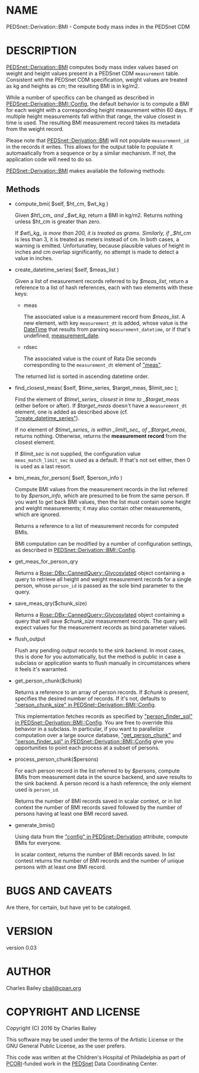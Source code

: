# NAME

PEDSnet::Derivation::BMI - Compute body mass index in the PEDSnet CDM

# DESCRIPTION

[PEDSnet::Derivation::BMI](https://metacpan.org/pod/PEDSnet::Derivation::BMI) computes body mass index values based on
weight and height values present in a PEDSnet CDM `measurement`
table.  Consistent with the PEDSnet CDM specification, weight values
are treated as kg and heights as cm; the resulting BMI is in kg/m2.

While a number of specifics can be changed as described in
[PEDSnet::Derivation::BMI::Config](https://metacpan.org/pod/PEDSnet::Derivation::BMI::Config), the default behavior is to
compute a BMI for each weight with a corresponding height measurement
within 60 days.  If multiple height measurements fall within that
range, the value closest in time is used.  The resulting BMI
measurement record takes its metadata from the weight record.

Please note that [PEDSnet::Derivation::BMI](https://metacpan.org/pod/PEDSnet::Derivation::BMI) will not populate
`measurement_id` in the records it writes.  This allows for the
output table to populate it automaatically from a sequence or by a
similar mechanism.  If not, the application code will need to do so.

[PEDSnet::Derivation::BMI](https://metacpan.org/pod/PEDSnet::Derivation::BMI) makes available the following methods:

## Methods

- compute\_bmi( $self, $ht\_cm, $wt\_kg )

    Given _$ht\_cm_ and _$wt\_kg_, return a BMI in kg/m2.  Returns nothing
    unless $ht\_cm is greater than zero.

    If _$wt\_kg_ is more than 200, it is treated as grams.  Similarly, if
    _$ht\_cm_ is less than 3, it is treated as meters instead of cm.  In
    both cases, a warning is emitted.  Unfortunatley, because plausible
    values of height in inches and cm overlap significantly, no attempt is
    made to detect a value in inches.

- create\_datetime\_series( $self, $meas\_list )

    Given a list of measurement records referred to by _$meas\_list_,
    return a reference to a list of hash references, each with two
    elements with these keys:

    - meas

        The associated value is a measurement record from _$meas\_list_.  A
        new element, with key `measurement_dt` is added, whose value is the
        [DateTime](https://metacpan.org/pod/DateTime) that results from parsing `measurement_datetime`, or if
        that's undefined, [measurement\_date](https://metacpan.org/pod/measurement_date).

    - rdsec

        The associated value is the count of Rata Die seconds corresponding to
        the `measurement_dt` element of ["meas"](#meas).

    The returned list is sorted in ascending datetime order.

- find\_closest\_meas( $self, $time\_series, $target\_meas, $limit\_sec );

    Find the element of _$time\_series_ closest in time to _$target\_meas_
    (either before or after).  If _$target\_meas_ doesn't have a
    `measurement_dt` element, one is added as described above (cf. ["create\_datetime\_series"](#create_datetime_series)).

    If no element of _$time\_series_ is within _limit\_sec_ of
    _$target\_meas_, returns nothing.  Otherwise, returns the
    **measurement record** from the closest element.

    If _$limit\_sec_ is not supplied, the configuration value
    `meas_match_limit_sec` is used as a default.  If that's not set
    either, then 0 is used as a last resort.

- bmi\_meas\_for\_person( $self, $person\_info )

    Compute BMI values from the measurement records in the list referred
    to by _$person\_info_, which are presumed to be from the same
    person.  If you want to get back BMI values, then the list must
    contain some height and weight measurements; it may also contain other
    measurements, which are ignored.

    Returns a reference to a list of measurement records for computed BMIs.

    BMI computation can be modified by a number of configuration settings,
    as described in [PEDSnet::Derivation::BMI::Config](https://metacpan.org/pod/PEDSnet::Derivation::BMI::Config).

- get\_meas\_for\_person\_qry

    Returns a [Rose::DBx::CannedQuery::Glycosylated](https://metacpan.org/pod/Rose::DBx::CannedQuery::Glycosylated) object containing a
    query to retrieve all height and weight measurement records for a
    single person, whose `person_id` is passed as the sole bind parameter
    to the query.

- save\_meas\_qry($chunk\_size)

    Returns a [Rose::DBx::CannedQuery::Glycosylated](https://metacpan.org/pod/Rose::DBx::CannedQuery::Glycosylated) object containing a
    query that will save _$chunk\_size_ measurement records.  The query
    will expect values for the measurement records as bind parameter values.

- flush\_output

    Flush any pending output records to the sink backend.  In most cases,
    this is done for you automatically, but the method is public in case a
    subclass or application wants to flush manually in circumstances where
    it feels it's warranted.

- get\_person\_chunk($chunk)

    Returns a reference to an array of person records.  If _$chunk_ is
    present, specifies the desired number of records.  If it's not,
    defaults to ["person\_chunk\_size" in PEDSnet::Derivation::BMI::Config](https://metacpan.org/pod/PEDSnet::Derivation::BMI::Config#person_chunk_size).

    This implementation fetches records as specified by
    ["person\_finder\_sql" in PEDSnet::Derivation::BMI::Config](https://metacpan.org/pod/PEDSnet::Derivation::BMI::Config#person_finder_sql).  You are free
    to override this behavior in a subclass.  In particular, if you want
    to parallelize computation over a large source database,
    ["get\_person\_chunk"](#get_person_chunk) and
    ["person\_finder\_sql" in PEDSnet::Derivation::BMI::Config](https://metacpan.org/pod/PEDSnet::Derivation::BMI::Config#person_finder_sql) give you
    opportunities to point each process at a subset of persons.

- process\_person\_chunk($persons)

    For each person record in the list referred to by _$persons_, compute
    BMIs from measurement data in the source backend, and save results to
    the sink backend.  A person record is a hash reference; the only
    element used is `person_id`.

    Returns the number of BMI records saved in scalar context, or in list
    context the number of BMI records saved followed by the number of
    persons having at least one BMI record saved.

- generate\_bmis()

    Using data from the ["config" in PEDSnet::Derivation](https://metacpan.org/pod/PEDSnet::Derivation#config) attribute, compute
    BMIs for everyone.

    In scalar context, returns the number of BMI records saved.  In list
    contest returns the number of BMI records and the number of unique
    persons with at least one BMI record.

# BUGS AND CAVEATS

Are there, for certain, but have yet to be cataloged.

# VERSION

version 0.03

# AUTHOR

Charles Bailey <cbail@cpan.org>

# COPYRIGHT AND LICENSE

Copyright (C) 2016 by Charles Bailey

This software may be used under the terms of the Artistic License or
the GNU General Public License, as the user prefers.

This code was written at the Children's Hospital of Philadelphia as
part of [PCORI](http://www.pcori.org)-funded work in the
[PEDSnet](http://www.pedsnet.org) Data Coordinating Center.
